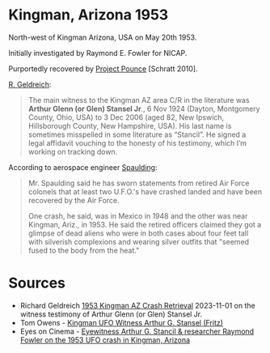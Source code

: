 # Kingman, Arizona 1953

North-west of Kingman Arizona, USA on May 20th 1953.

Initially investigated by Raymond E. Fowler for NICAP.

Purportedly recovered by [Project Pounce](../../projects/pounce.md) [Schratt 2010].

[R. Geldreich](https://medium.com/@richgel99/crash-retrieval-leak-timeline-4b75b8ef529a):

> The main witness to the Kingman AZ area C/R in the literature was **Arthur Glenn (or Glen) Stansel Jr**.,
> 6 Nov 1924 (Dayton, Montgomery County, Ohio, USA) to 3 Dec 2006 (aged 82, New Ipswich, Hillsborough County, New Hampshire, USA).
> His last name is sometimes misspelled in some literature as “Stancil”.
> He signed a legal affidavit vouching to the honesty of his testimony, which I’m working on tracking down.

According to aerospace engineer [Spaulding](https://rense.com/general13/historic_ciasurvel.htm):

> Mr. Spaulding said he has sworn statements from retired Air Force colonels that at least two U.F.O.'s have crashed landed and have been recovered by the Air Force.
> 
> One crash, he said, was in Mexico in 1948 and the other was near Kingman, Ariz., in 1953.
> He said the retired officers claimed they got a glimpse of dead aliens who were in both cases about
> four feet tall with silverish complexions and wearing silver outfits that "seemed fused to the body from the heat." 

# Sources

- Richard Geldreich [1953 Kingman AZ Crash Retrieval](https://medium.com/@richgel99/1953-kingman-az-crash-retrieval-6eac40d724c7) 2023-11-01 on the witness testimony of Arthur Glenn (or Glen) Stansel Jr.
- Tom Owens - [Kingman UFO Witness Arthur G. Stansel (Fritz)](https://www.youtube.com/watch?v=5AxDCR3O75w)
- Eyes on Cinema - [Eyewitness Arthur G. Stancil & researcher Raymond Fowler on the 1953 UFO crash in Kingman, Arizona](https://www.youtube.com/watch?v=L4CvjWEB6C8)
